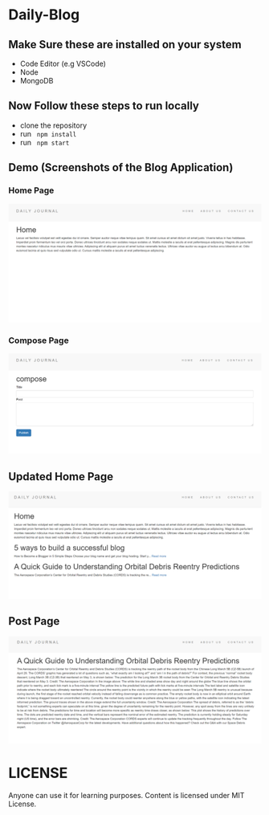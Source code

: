 # Daily-Blog
## Make Sure these are installed on your system
* Code Editor (e.g VSCode)
* Node
* MongoDB
## Now Follow these steps to run locally
* clone the repository 
* run ` npm install`
* run ` npm start`

## Demo (Screenshots of the Blog Application)

### Home Page
<img src="home.png" />

### Compose Page
<img src="compose.PNG" />

## Updated Home Page
<img src="homefinal.PNG" />

## Post Page
<img src="post.PNG" />


# LICENSE
Anyone can use it for learning purposes. Content is licensed under MIT License.
